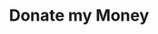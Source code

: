 ---
type: page
layout: all
url: /donate-money
title: 'Donate my Money'
params:
page-status: 'inner-page'
page-class: 'container'
---